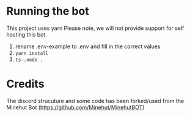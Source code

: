 # Running the bot

This project uses yarn
Please note, we will not provide support for self hosting this bot.

1. rename .env-example to .env and fill in the correct values
2. `yarn install`
3. `ts-.node .`


# Credits

The discord strucuture and some code has been forked/used from the Minehut Bot (https://github.com/Minehut/MinehutBOT)
